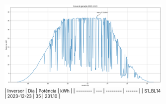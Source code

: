 ![My Image](23_12_2023-S1_BL14.png)
| Inversor | Dia | Potência | kWh    |
| -------- | --- | -------- | ------ |
| S1_BL14       | 2023-12-23  | 35       | 231.10 |